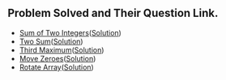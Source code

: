 ## Problem Solved and Their Question Link.

- [Sum of Two Integers](https://leetcode.com/problems/sum-of-two-integers/)([Solution]())
- [Two Sum](https://leetcode.com/problems/two-sum/submissions/)([Solution](./two_sum.py))
- [Third Maximum](https://leetcode.com/problems/third-maximum-number/submissions/)([Solution](./third_maximum.py))
- [Move Zeroes](https://leetcode.com/problems/move-zeroes/submissions/)([Solution](./move_zeroes.py))
- [Rotate Array](https://leetcode.com/problems/rotate-array/)([Solution](./rotate_array.py))
